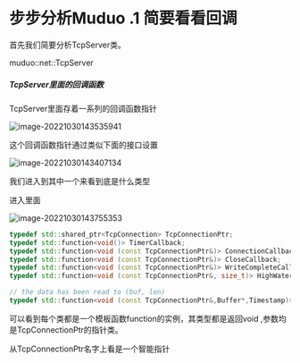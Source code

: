 # 步步分析Muduo .1 简要看看回调

首先我们简要分析TcpServer类。

muduo::net::TcpServer



##### TcpServer里面的回调函数

TcpServer里面存着一系列的回调函数指针

![image-20221030143535941](assets/image-20221030143535941.png)

这个回调函数指针通过类似下面的接口设置

![image-20221030143407134](assets/image-20221030143407134.png)



我们进入到其中一个来看到底是什么类型

进入里面

![image-20221030143755353](assets/image-20221030143755353.png)

```cpp
typedef std::shared_ptr<TcpConnection> TcpConnectionPtr;
typedef std::function<void()> TimerCallback;
typedef std::function<void (const TcpConnectionPtr&)> ConnectionCallback;
typedef std::function<void (const TcpConnectionPtr&)> CloseCallback;
typedef std::function<void (const TcpConnectionPtr&)> WriteCompleteCallback;
typedef std::function<void (const TcpConnectionPtr&, size_t)> HighWaterMarkCallback;

// the data has been read to (buf, len)
typedef std::function<void (const TcpConnectionPtr&,Buffer*,Timestamp)> MessageCallback;
```



可以看到每个类都是一个模板函数function的实例，其类型都是返回void ,参数均是TcpConnectionPtr的指针类。

从TcpConnectionPtr名字上看是一个智能指针